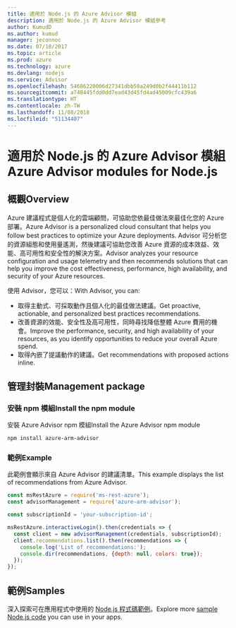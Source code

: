 ```yaml
---
title: 適用於 Node.js 的 Azure Advisor 模組
description: 適用於 Node.js 的 Azure Advisor 模組參考
author: KumudD
ms.author: kumud
manager: jeconnoc
ms.date: 07/18/2017
ms.topic: article
ms.prod: azure
ms.technology: azure
ms.devlang: nodejs
ms.service: Advisor
ms.openlocfilehash: 54686220006d27341dbb50a249d0b2f44411b112
ms.sourcegitcommit: a748445fdd0dd7ead43d45fd4ad45009cfc439a6
ms.translationtype: HT
ms.contentlocale: zh-TW
ms.lasthandoff: 11/08/2018
ms.locfileid: "51134407"
---
```

# <a name="azure-advisor-modules-for-nodejs"></a><span data-ttu-id="b0091-103">適用於 Node.js 的 Azure Advisor 模組</span><span class="sxs-lookup"><span data-stu-id="b0091-103">Azure Advisor modules for Node.js</span></span>

## <a name="overview"></a><span data-ttu-id="b0091-104">概觀</span><span class="sxs-lookup"><span data-stu-id="b0091-104">Overview</span></span>

<span data-ttu-id="b0091-105">Azure 建議程式是個人化的雲端顧問，可協助您依最佳做法來最佳化您的 Azure 部署。</span><span class="sxs-lookup"><span data-stu-id="b0091-105">Azure Advisor is a personalized cloud consultant that helps you follow best practices to optimize your Azure deployments.</span></span> <span data-ttu-id="b0091-106">Advisor 可分析您的資源組態和使用量遙測，然後建議可協助您改善 Azure 資源的成本效益、效能、高可用性和安全性的解決方案。</span><span class="sxs-lookup"><span data-stu-id="b0091-106">Advisor analyzes your resource configuration and usage telemetry and then recommends solutions that can help you improve the cost effectiveness, performance, high availability, and security of your Azure resources.</span></span>

<span data-ttu-id="b0091-107">使用 Advisor，您可以：</span><span class="sxs-lookup"><span data-stu-id="b0091-107">With Advisor, you can:</span></span>
- <span data-ttu-id="b0091-108">取得主動式、可採取動作且個人化的最佳做法建議。</span><span class="sxs-lookup"><span data-stu-id="b0091-108">Get proactive, actionable, and personalized best practices recommendations.</span></span>
- <span data-ttu-id="b0091-109">改善資源的效能、安全性及高可用性，同時尋找降低整體 Azure 費用的機會。</span><span class="sxs-lookup"><span data-stu-id="b0091-109">Improve the performance, security, and high availability of your resources, as you identify opportunities to reduce your overall Azure spend.</span></span>
- <span data-ttu-id="b0091-110">取得內嵌了提議動作的建議。</span><span class="sxs-lookup"><span data-stu-id="b0091-110">Get recommendations with proposed actions inline.</span></span>

## <a name="management-package"></a><span data-ttu-id="b0091-111">管理封裝</span><span class="sxs-lookup"><span data-stu-id="b0091-111">Management package</span></span>

### <a name="install-the-npm-module"></a><span data-ttu-id="b0091-112">安裝 npm 模組</span><span class="sxs-lookup"><span data-stu-id="b0091-112">Install the npm module</span></span>

<span data-ttu-id="b0091-113">安裝 Azure Advisor npm 模組</span><span class="sxs-lookup"><span data-stu-id="b0091-113">Install the Azure Advisor npm module</span></span>

```bash
npm install azure-arm-advisor
```

### <a name="example"></a><span data-ttu-id="b0091-114">範例</span><span class="sxs-lookup"><span data-stu-id="b0091-114">Example</span></span>

<span data-ttu-id="b0091-115">此範例會顯示來自 Azure Advisor 的建議清單。</span><span class="sxs-lookup"><span data-stu-id="b0091-115">This example displays the list of recommendations from Azure Advisor.</span></span>

```javascript
const msRestAzure = require('ms-rest-azure');
const advisorManagement = require('azure-arm-advisor');

const subscriptionId = 'your-subscription-id';

msRestAzure.interactiveLogin().then(credentials => {
  const client = new advisorManagement(credentials, subscriptionId);
  client.recommendations.list().then(recommendations => {
    console.log('List of recommendations:');
    console.dir(recommendations, {depth: null, colors: true});
  });
});
```

## <a name="samples"></a><span data-ttu-id="b0091-116">範例</span><span class="sxs-lookup"><span data-stu-id="b0091-116">Samples</span></span>

<span data-ttu-id="b0091-117">深入探索可在應用程式中使用的 [Node.js 程式碼範例](https://azure.microsoft.com/resources/samples/?platform=nodejs)。</span><span class="sxs-lookup"><span data-stu-id="b0091-117">Explore more [sample Node.js code](https://azure.microsoft.com/resources/samples/?platform=nodejs) you can use in your apps.</span></span>
